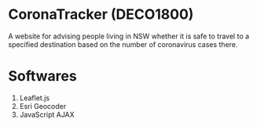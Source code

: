 # CoronaTracker (DECO1800)

A website for advising people living in NSW whether it is safe to travel to a specified destination based on the number of coronavirus cases there.

# Softwares
1) Leaflet.js
2) Esri Geocoder
3) JavaScript AJAX
